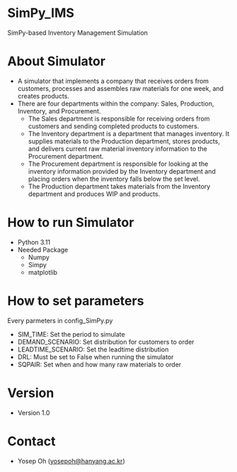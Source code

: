 # SimPy_IMS
SimPy-based Inventory Management Simulation

# About Simulator
* A simulator that implements a company that receives orders from customers, processes and assembles raw materials for one week, and creates products.
* There are four departments within the company: Sales, Production, Inventory, and Procurement.
  * The Sales department is responsible for receiving orders from customers and sending completed products to customers.
  * The Inventory department is a department that manages inventory. It supplies materials to the Production department, stores products, and delivers current raw material inventory information to the Procurement department.
  * The Procurement department is responsible for looking at the inventory information provided by the Inventory department and placing orders when the inventory falls below the set level.
  * The Production department takes materials from the Inventory department and produces WIP and products.

# How to run Simulator
* Python 3.11
* Needed Package
  * Numpy
  * Simpy
  * matplotlib

#  How to set parameters
Every parmeters in config_SimPy.py
* SIM_TIME: Set the period to simulate
* DEMAND_SCENARIO: Set distribution for customers to order
* LEADTIME_SCENARIO: Set the leadtime distribution
* DRL: Must be set to False when running the simulator
* SQPAIR: Set when and how many raw materials to order

# Version
* Version 1.0

# Contact
* Yosep Oh (yosepoh@hanyang.ac.kr)

